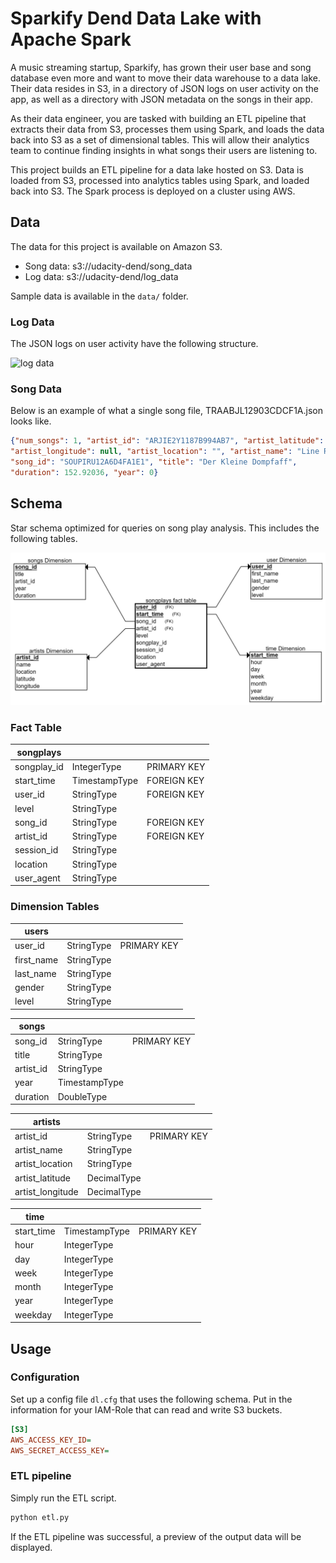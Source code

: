 # Sparkify Dend Data Lake with Apache Spark

A music streaming startup, Sparkify, has grown their user base and song database
even more and want to move their data warehouse to a data lake. Their data
resides in S3, in a directory of JSON logs on user activity on the app, as well
as a directory with JSON metadata on the songs in their app.

As their data engineer, you are tasked with building an ETL pipeline that
extracts their data from S3, processes them using Spark, and loads the data back
into S3 as a set of dimensional tables. This will allow their analytics team to
continue finding insights in what songs their users are listening to.

This project builds an ETL pipeline for a data lake hosted on S3. Data is loaded
from S3, processed into analytics tables using Spark, and loaded back into S3.
The Spark process is deployed on a cluster using AWS.

## Data

The data for this project is available on Amazon S3.

- Song data: s3://udacity-dend/song_data
- Log data: s3://udacity-dend/log_data

Sample data is available in the `data/` folder.

### Log Data

The JSON logs on user activity have the following structure.

![log data](https://github.com/Abdelrhman2022/Sparkify-Dend-Data-Lake-with-Apache-Spark/blob/main/Images/log-data.png)

### Song Data

Below is an example of what a single song file, TRAABJL12903CDCF1A.json looks
like.

```JSON
{"num_songs": 1, "artist_id": "ARJIE2Y1187B994AB7", "artist_latitude": null,
"artist_longitude": null, "artist_location": "", "artist_name": "Line Renaud",
"song_id": "SOUPIRU12A6D4FA1E1", "title": "Der Kleine Dompfaff",
"duration": 152.92036, "year": 0}
```

## Schema

Star schema optimized for queries on song play analysis. This includes the
following tables.

![Schema](https://github.com/Abdelrhman2022/Sparkify-Dend-Data-Lake-Using-Apache-Spark/blob/main/Images/Star%20schema.png)

### Fact Table

| songplays | | |
|---|---|---|
songplay_id | IntegerType | PRIMARY KEY
start_time | TimestampType | FOREIGN KEY
user_id | StringType | FOREIGN KEY
level | StringType
song_id | StringType | FOREIGN KEY
artist_id | StringType | FOREIGN KEY
session_id | StringType
location | StringType
user_agent | StringType

### Dimension Tables

| users | | |
|---|---|---|
user_id | StringType | PRIMARY KEY
first_name | StringType
last_name | StringType
gender | StringType
level | StringType

| songs | | |
|---|---|---|
song_id | StringType | PRIMARY KEY
title | StringType
artist_id | StringType
year | TimestampType
duration | DoubleType

| artists | | |
|---|---|---|
artist_id | StringType | PRIMARY KEY
artist_name | StringType
artist_location | StringType
artist_latitude | DecimalType
artist_longitude | DecimalType

| time | | |
|---|---|--|
start_time | TimestampType | PRIMARY KEY
hour | IntegerType
day | IntegerType
week | IntegerType
month | IntegerType
year | IntegerType
weekday | IntegerType

## Usage

### Configuration

Set up a config file `dl.cfg` that uses the following schema. Put
in the information for your IAM-Role that can read and write S3 buckets.

```cfg
[S3]
AWS_ACCESS_KEY_ID=
AWS_SECRET_ACCESS_KEY=
```

### ETL pipeline

Simply run the ETL script.

```bash
python etl.py
```

If the ETL pipeline was successful, a preview of the output data will be
displayed.
